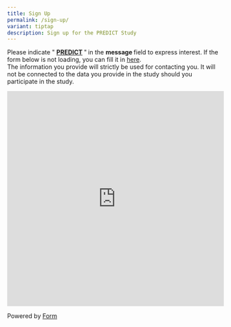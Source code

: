 ```yaml
---
title: Sign Up
permalink: /sign-up/
variant: tiptap
description: Sign up for the PREDICT Study
---
```

<p>Please indicate " <strong><u>PREDICT</u> </strong>"<strong> </strong>in
the <strong>message </strong>field to express interest. If the form below
is not loading, you can fill it in <a href="https://form.gov.sg/61e8ac0f2ce86a0012869089" rel="noopener noreferrer nofollow" target="_blank">here</a>.
<br>The information you provide will strictly be used for contacting you.
It will not be connected to the data you provide in the study should you
participate in the study.</p>
<div class="iframe-wrapper">
<iframe style="width: 100%; height: 500px" allowfullscreen="true" frameborder="0" src="https://form.gov.sg/61e8ac0f2ce86a0012869089"></iframe>
</div>
<p></p>
<p>Powered by <a href="https://form.gov.sg" rel="noopener noreferrer nofollow" target="_blank">Form</a>
</p>